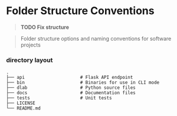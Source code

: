 Folder Structure Conventions
============================

> **TODO Fix structure**

> Folder structure options and naming conventions for software projects

### directory layout

    .
    ├── api                     # Flask API endpoint
    ├── bin                     # Binaries for use in CLI mode
    ├── dlab                    # Python source files
    ├── docs                    # Documentation files
    ├── tests                   # Unit tests
    ├── LICENSE
    └── README.md
